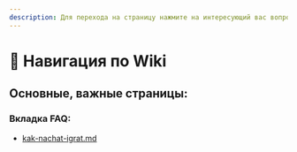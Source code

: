 ```yaml
---
description: Для перехода на страницу нажмите на интересующий вас вопрос.
---
```


# 🧭 Навигация по Wiki

## Основные, важные страницы:

### Вкладка FAQ:

* [kak-nachat-igrat.md](faq/kak-nachat-igrat.md "mention")
